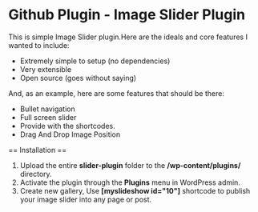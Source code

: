 # Github Plugin - Image Slider Plugin
This is simple Image Slider plugin.Here are the ideals and core features I wanted to include:
* Extremely simple to setup (no dependencies)
* Very extensible
* Open source (goes without saying)

And, as an example, here are some features that should be there:
* Bullet navigation
* Full screen slider
* Provide with the shortcodes.
* Drag And Drop Image Position

== Installation ==

1. Upload the entire **slider-plugin** folder to the **/wp-content/plugins/** directory.
2. Activate the plugin through the **Plugins** menu in WordPress admin.
3. Create new gallery, Use **[myslideshow  id="10"]** shortcode to publish your image slider into any page or post.


